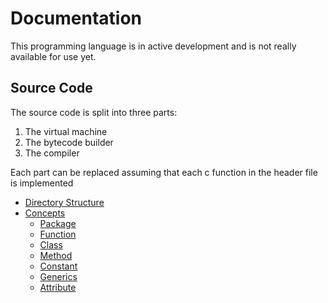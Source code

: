# Documentation

This programming language is in active development and is not really available for use yet.

## Source Code

The source code is split into three parts:

1. The virtual machine
2. The bytecode builder
3. The compiler

Each part can be replaced assuming that each c function in the header file is implemented

- [Directory Structure](directory-structure.md)
- [Concepts](concepts.md)
	- [Package](concepts/package.md)
	- [Function](concepts/function.md)
	- [Class](concepts/class.md)
	- [Method](concepts/method.md)
	- [Constant](concepts/constant.md)
	- [Generics](concepts/generics.md)
	- [Attribute](concepts/attribute.md)